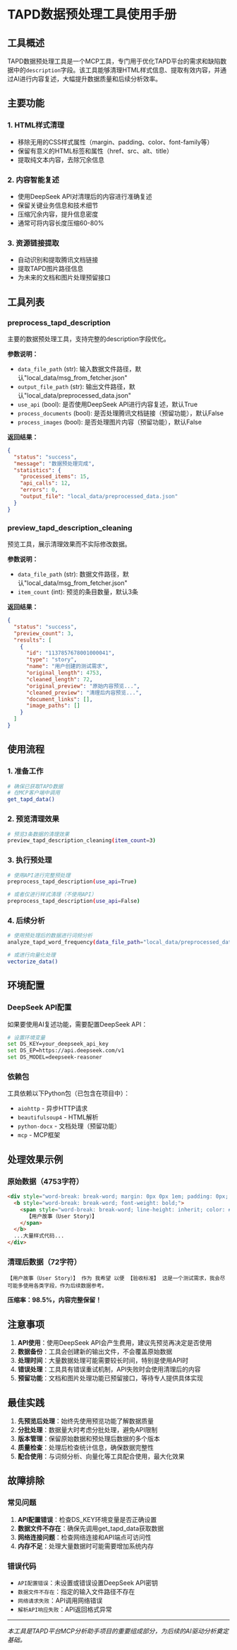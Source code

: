# TAPD数据预处理工具使用手册

## 工具概述

TAPD数据预处理工具是一个MCP工具，专门用于优化TAPD平台的需求和缺陷数据中的`description`字段。该工具能够清理HTML样式信息、提取有效内容，并通过AI进行内容复述，大幅提升数据质量和后续分析效率。

## 主要功能

### 1. HTML样式清理

- 移除无用的CSS样式属性（margin、padding、color、font-family等）
- 保留有意义的HTML标签和属性（href、src、alt、title）
- 提取纯文本内容，去除冗余信息

### 2. 内容智能复述

- 使用DeepSeek API对清理后的内容进行准确复述
- 保留关键业务信息和技术细节
- 压缩冗余内容，提升信息密度
- 通常可将内容长度压缩60-80%

### 3. 资源链接提取

- 自动识别和提取腾讯文档链接
- 提取TAPD图片路径信息
- 为未来的文档和图片处理预留接口

## 工具列表

### preprocess_tapd_description

主要的数据预处理工具，支持完整的description字段优化。

**参数说明：**

- `data_file_path` (str): 输入数据文件路径，默认"local_data/msg_from_fetcher.json"
- `output_file_path` (str): 输出文件路径，默认"local_data/preprocessed_data.json"
- `use_api` (bool): 是否使用DeepSeek API进行内容复述，默认True
- `process_documents` (bool): 是否处理腾讯文档链接（预留功能），默认False
- `process_images` (bool): 是否处理图片内容（预留功能），默认False

**返回结果：**

```json
{
  "status": "success",
  "message": "数据预处理完成",
  "statistics": {
    "processed_items": 15,
    "api_calls": 12,
    "errors": 0,
    "output_file": "local_data/preprocessed_data.json"
  }
}
```

### preview_tapd_description_cleaning

预览工具，展示清理效果而不实际修改数据。

**参数说明：**

- `data_file_path` (str): 数据文件路径，默认"local_data/msg_from_fetcher.json"
- `item_count` (int): 预览的条目数量，默认3条

**返回结果：**

```json
{
  "status": "success",
  "preview_count": 3,
  "results": [
    {
      "id": "1137857678001000041",
      "type": "story",
      "name": "用户创建的测试需求",
      "original_length": 4753,
      "cleaned_length": 72,
      "original_preview": "原始内容预览...",
      "cleaned_preview": "清理后内容预览...",
      "document_links": [],
      "image_paths": []
    }
  ]
}
```

## 使用流程

### 1. 准备工作

```bash
# 确保已获取TAPD数据
# 在MCP客户端中调用
get_tapd_data()
```

### 2. 预览清理效果

```bash
# 预览3条数据的清理效果
preview_tapd_description_cleaning(item_count=3)
```

### 3. 执行预处理

```bash
# 使用API进行完整预处理
preprocess_tapd_description(use_api=True)

# 或者仅进行样式清理（不使用API）
preprocess_tapd_description(use_api=False)
```

### 4. 后续分析

```bash
# 使用预处理后的数据进行词频分析
analyze_tapd_word_frequency(data_file_path="local_data/preprocessed_data.json")

# 或进行向量化处理
vectorize_data()
```

## 环境配置

### DeepSeek API配置

如果要使用AI复述功能，需要配置DeepSeek API：

```bash
# 设置环境变量
set DS_KEY=your_deepseek_api_key
set DS_EP=https://api.deepseek.com/v1
set DS_MODEL=deepseek-reasoner
```

### 依赖包

工具依赖以下Python包（已包含在项目中）：

- `aiohttp` - 异步HTTP请求
- `beautifulsoup4` - HTML解析
- `python-docx` - 文档处理（预留功能）
- `mcp` - MCP框架

## 处理效果示例

### 原始数据（4753字符）

```html
<div style="word-break: break-word; margin: 0px 0px 1em; padding: 0px; line-height: inherit; color: #182b50; font-family: 'PingFang SC', 'Microsoft YaHei', 'Helvetica Neue', sans-serif; ...">
  <b style="word-break: break-word; font-weight: bold;">
    <span style="word-break: break-word; line-height: inherit; color: #444444;">
      【用户故事（User Story）】
    </span>
  </b>
  ...大量样式代码...
</div>
```

### 清理后数据（72字符）

```text
【用户故事（User Story）】 作为 我希望 以便 【验收标准】 这是一个测试需求，我会尽可能多使用各类字段，作为后续数据参考。
```

**压缩率：98.5%，内容完整保留！**

## 注意事项

1. **API使用**：使用DeepSeek API会产生费用，建议先预览再决定是否使用
2. **数据备份**：工具会创建新的输出文件，不会覆盖原始数据
3. **处理时间**：大量数据处理可能需要较长时间，特别是使用API时
4. **错误处理**：工具具有错误重试机制，API失败时会使用清理后的内容
5. **预留功能**：文档和图片处理功能已预留接口，等待专人提供具体实现

## 最佳实践

1. **先预览后处理**：始终先使用预览功能了解数据质量
2. **分批处理**：数据量大时考虑分批处理，避免API限制
3. **版本管理**：保留原始数据和预处理后数据的多个版本
4. **质量检查**：处理后检查统计信息，确保数据完整性
5. **配合使用**：与词频分析、向量化等工具配合使用，最大化效果

## 故障排除

### 常见问题

1. **API配置错误**：检查DS_KEY环境变量是否正确设置
2. **数据文件不存在**：确保先调用get_tapd_data获取数据
3. **网络连接问题**：检查网络连接和API端点可访问性
4. **内存不足**：处理大量数据时可能需要增加系统内存

### 错误代码

- `API配置错误`：未设置或错误设置DeepSeek API密钥
- `数据文件不存在`：指定的输入文件路径不存在
- `网络请求失败`：API调用网络错误
- `解析API响应失败`：API返回格式异常

---

*本工具是TAPD平台MCP分析助手项目的重要组成部分，为后续的AI驱动分析奠定基础。*
